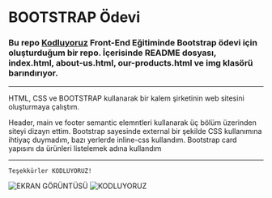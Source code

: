 # BOOTSTRAP Ödevi

### Bu repo [Kodluyoruz](https://www.kodluyoruz.org) Front-End Eğitiminde Bootstrap ödevi için oluşturduğum bir repo. İçerisinde README dosyası, index.html, about-us.html, our-products.html ve img klasörü barındırıyor.

---

HTML, CSS ve BOOTSTRAP kullanarak bir kalem şirketinin web sitesini oluşturmaya çalıştım.

Header, main ve footer semantic elemntleri kullanarak üç bölüm üzerinden siteyi dizayn ettim. Bootstrap sayesinde external bir şekilde CSS kullanımına ihtiyaç duymadım, bazı yerlerde inline-css kullandım. Bootstrap card yapısını da ürünleri listelemek adına kullandım

---

```
Teşekkürler KODLUYORUZ!
```
![EKRAN GÖRÜNTÜSÜ](https://www.resimupload.org/images/2022/03/28/Bootstrap-odev.png)
![KODLUYORUZ](https://res.cloudinary.com/danielkapper-com/image/upload/v1577156572/logo-one.png)